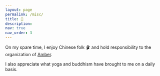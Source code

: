 ```yaml
---
layout: page
permalink: /misc/
title: 🌸
description:
nav: true
nav_order: 3
---
```


On my spare time, I enjoy Chinese folk 🩰 and hold responsibility to the organization of [Amber](https://www.cornellamberdance.com). 

I also appreciate what yoga and buddhism have brought to me on a daily basis.
